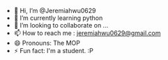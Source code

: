 - 👋 Hi, I’m @Jeremiahwu0629
- 🌱 I’m currently learning python
- 💞️ I’m looking to collaborate on ...
- 📫 How to reach me : jeremiahwu0629@gmail.com
- 😄 Pronouns: The MOP
- ⚡ Fun fact: I'm a student. :P

<!---
Jeremiahwu0629/Jeremiahwu0629 is a ✨ special ✨ repository because its `README.md` (this file) appears on your GitHub profile.
You can click the Preview link to take a look at your changes.
--->
